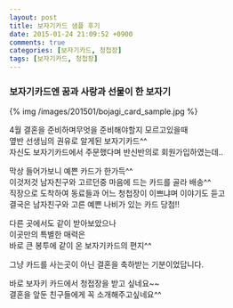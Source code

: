 ```yaml
---
layout: post
title: 보자기카드 샘플 후기
date: 2015-01-24 21:09:52 +0900
comments: true
categories: [보자기카드, 청첩장]
tags: [보자기카드, 청첩장]
---
```


### 보자기카드엔 꿈과 사랑과 선물이 한 보자기

{% img /images/201501/bojagi_card_sample.jpg %}

<p>
4월 결혼을 준비하며무엇을 준비해야할지 모르고있을때<br>
옆반 선생님의 권유로 알게된 보자기카드^^<br>
자신도 보자기카드에서 주문했다며 반신반의로 회원가입하였는데..
</p>
<p>
막상 들어가보니 예쁜 카드가 한가득^^<br>
이것저것 남자친구와 고르던중 마음에 드는 카드를 골라 배송^^<br>
직장으로 도착하여 동료들과 어느 청첩장이 이쁘냐며 이야기도 듣고<br>
결국은 남자친구와 고른 예쁜 나비가 있는 카드 당첨!!
</p>
<p>
다른 곳에서도 같이 받아보았으나<br>
이곳만의 특별한 매력은<br>
바로 큰 봉투에 같이 온 보자기카드의 편지^^
</p>
<p>
그냥 카드를 사는곳이 아닌 결혼을 축하받는 기분이었답니다.
</p>
<p>
바로 보자키 카드에서 청접장을 받고 싶네요~~<br>
결혼을 앞둔 친구들에게 꼭 소개해주고싶네요^^
</p>
